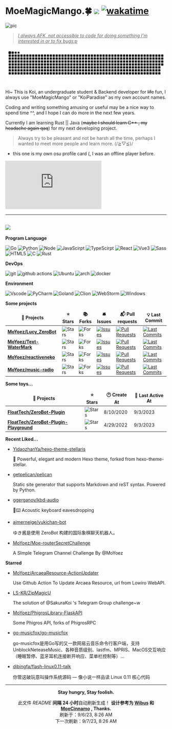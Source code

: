 # MoeMagicMango.🍀 ![](https://visitor-badge.laobi.icu/badge?page_id=MoYoez.readme) [![wakatime](https://wakatime.com/badge/user/057b0405-d0cc-4063-99fb-0072ae8088db.svg)](https://wakatime.com/@057b0405-d0cc-4063-99fb-0072ae8088db)

![pic](https://cdn.himoyo.cn/img_service/ec43126fgy1go7lc9ta0bj22bc1awkjr.jpg)

> <u>*I always AFK, not accessible to code for doing something I'm interested in or to fix bugs:p*</u>

![meowmeowmeow](https://raw.githubusercontent.com/MoYoez/MoYoez/master/assets/github-contribution-grid-snake.svg)

Hi~ This is Koi, an undergraduate student & Backend  developer for ~~life~~ fun, I always use "MoeMagicMango" or "KoiParadise" as my own account names.

Coding and writing something amusing or useful may be a nice way to spend time ^^, and I hope I can do more in the next few years.

Currently I am learning Rust || Java (~~maybe I should learn C++ , my headache again qaq~~) for my next developing project.

> Always try to be pleasant and not be harsh all the time, perhaps I wanted to meet more people and learn more. (/≧▽≦)/

- this one is my own osu profile card (, I was an offline player before.

![osu](https://osusig.lolico.moe/sig.php?colour=hex66ccff&uname=KoiParadise&mode=3&pp=1&countryrank&flagstroke&rankedscore)

---

<br />
<img src="https://github-readme-stats.vercel.app/api?username=moyoez&show_icons=true&icon_color=0078e7&title_color=0078e7"></a>

<br />

**Program Language**

<p>
  <img alt="Go" src="https://img.shields.io/badge/go-%2300ADD8.svg?style=for-the-badge&logo=go&logoColor=white">
  <img alt="Python" src="https://img.shields.io/badge/python-3670A0?style=for-the-badge&logo=python&logoColor=ffdd54">
  <img alt="Node" src="https://img.shields.io/badge/node.js-6DA55F?style=for-the-badge&logo=node.js&logoColor=white">
  <img alt="JavaScirpt" src="https://img.shields.io/badge/JavaScript-F7DF1E.svg?style=for-the-badge&logo=JavaScript&logoColor=black">
  <img alt="TypeScirpt" src="https://img.shields.io/badge/typescript-%23007ACC.svg?style=for-the-badge&logo=typescript&logoColor=white">
  <img alt="React" src="https://img.shields.io/badge/React-20232A?style=for-the-badge&logo=react&logoColor=61DAFB">
  <img alt="Vue3" src="https://img.shields.io/badge/Vue.js-35495E?style=for-the-badge&logo=vuedotjs&logoColor=4FC08D">
  <img alt="Sass" src="https://img.shields.io/badge/Sass-CC6699.svg?style=for-the-badge&logo=Sass&logoColor=white">
  <img alt="HTML5" src="https://img.shields.io/badge/HTML5-E34F26.svg?style=for-the-badge&logo=HTML5&logoColor=white">
  <img alt="C" src="https://img.shields.io/badge/c-%2300599C.svg?style=for-the-badge&logo=c&logoColor=white">
  <img alt="Rust" src="https://img.shields.io/badge/Rust-000000.svg?style=for-the-badge&logo=Rust&logoColor=white">
  
</p>


**DevOps**

<p>
  <img alt="git" src="https://img.shields.io/badge/git-%23F05033.svg?style=for-the-badge&logo=git&logoColor=white" />
  <img alt="github actions" src="https://img.shields.io/badge/github%20actions-%232671E5.svg?style=for-the-badge&logo=githubactions&logoColor=white" />
  <img alt="Ubuntu" src="https://img.shields.io/badge/Ubuntu-E95420?style=for-the-badge&logo=ubuntu&logoColor=white" />
  <img alt="arch" src="https://img.shields.io/badge/Arch_Linux-1793D1?style=for-the-badge&logo=arch-linux&logoColor=white">
  <img alt="docker" src="https://img.shields.io/badge/Docker-2496ED.svg?style=for-the-badge&logo=Docker&logoColor=white">
</p>

**Environment**

<p>
<img alt="Vscode" src="https://img.shields.io/badge/Visual%20Studio%20Code-0078d7.svg?style=for-the-badge&logo=visual-studio-code&logoColor=white">
<img alt="PyCharm" src="https://img.shields.io/badge/pycharm-143?style=for-the-badge&logo=pycharm&logoColor=black&color=black&labelColor=green">
<img alt="Goland" src="https://img.shields.io/badge/GoLand-0f0f0f?&style=for-the-badge&logo=goland&logoColor=white">
<img alt="Clion" src="https://img.shields.io/badge/CLion-000000?style=for-the-badge&logo=clion&logoColor=white">
<img alt="WebStorm" src="https://img.shields.io/badge/WebStorm-000000?style=for-the-badge&logo=WebStorm&logoColor=white">
<img alt="Windows" src="https://img.shields.io/badge/Windows-0078D6?style=for-the-badge&logo=windows&logoColor=white">
</p>

**Some projects**

<table><thead align=center><tr border: none;><td><b>🎁 Projects</b></td><td><b>⭐ Stars</b></td><td><b>📚 Forks</b></td><td><b>🛎 Issues</b></td><td><b>📬 Pull requests</b></td><td><b>💡 Last Commit</b></td></tr></thead><tbody><tr><td><a href=https://github.com/MoYoez/Lucy_ZeroBot><b>MoYoez/Lucy_ZeroBot</b></a></td><td><img alt=Stars src="https://img.shields.io/github/stars/MoYoez/Lucy_ZeroBot?style=flat-square&labelColor=343b41"></td><td><img alt=Forks src="https://img.shields.io/github/forks/MoYoez/Lucy_ZeroBot?style=flat-square&labelColor=343b41"></td><td><a href=https://github.com/MoYoez/Lucy_ZeroBot/issues target=_blank><img alt=Issues src="https://img.shields.io/github/issues/MoYoez/Lucy_ZeroBot?style=flat-square&labelColor=343b41"></a></td><td><a href=https://github.com/MoYoez/Lucy_ZeroBot/pulls target=_blank><img alt="Pull Requests"src="https://img.shields.io/github/issues-pr/MoYoez/Lucy_ZeroBot?style=flat-square&labelColor=343b41"></a></td><td><a href=https://github.com/MoYoez/Lucy_ZeroBot/commits target=_blank><img alt="Last Commits"src="https://img.shields.io/github/last-commit/MoYoez/Lucy_ZeroBot?style=flat-square&labelColor=343b41"></a></td></tr><tr><td><a href=https://github.com/MoYoez/Text-WaterMark><b>MoYoez/Text-WaterMark</b></a></td><td><img alt=Stars src="https://img.shields.io/github/stars/MoYoez/Text-WaterMark?style=flat-square&labelColor=343b41"></td><td><img alt=Forks src="https://img.shields.io/github/forks/MoYoez/Text-WaterMark?style=flat-square&labelColor=343b41"></td><td><a href=https://github.com/MoYoez/Text-WaterMark/issues target=_blank><img alt=Issues src="https://img.shields.io/github/issues/MoYoez/Text-WaterMark?style=flat-square&labelColor=343b41"></a></td><td><a href=https://github.com/MoYoez/Text-WaterMark/pulls target=_blank><img alt="Pull Requests"src="https://img.shields.io/github/issues-pr/MoYoez/Text-WaterMark?style=flat-square&labelColor=343b41"></a></td><td><a href=https://github.com/MoYoez/Text-WaterMark/commits target=_blank><img alt="Last Commits"src="https://img.shields.io/github/last-commit/MoYoez/Text-WaterMark?style=flat-square&labelColor=343b41"></a></td></tr><tr><td><a href=https://github.com/MoYoez/reactiveneko><b>MoYoez/reactiveneko</b></a></td><td><img alt=Stars src="https://img.shields.io/github/stars/MoYoez/reactiveneko?style=flat-square&labelColor=343b41"></td><td><img alt=Forks src="https://img.shields.io/github/forks/MoYoez/reactiveneko?style=flat-square&labelColor=343b41"></td><td><a href=https://github.com/MoYoez/reactiveneko/issues target=_blank><img alt=Issues src="https://img.shields.io/github/issues/MoYoez/reactiveneko?style=flat-square&labelColor=343b41"></a></td><td><a href=https://github.com/MoYoez/reactiveneko/pulls target=_blank><img alt="Pull Requests"src="https://img.shields.io/github/issues-pr/MoYoez/reactiveneko?style=flat-square&labelColor=343b41"></a></td><td><a href=https://github.com/MoYoez/reactiveneko/commits target=_blank><img alt="Last Commits"src="https://img.shields.io/github/last-commit/MoYoez/reactiveneko?style=flat-square&labelColor=343b41"></a></td></tr><tr><td><a href=https://github.com/MoYoez/music-radio><b>MoYoez/music-radio</b></a></td><td><img alt=Stars src="https://img.shields.io/github/stars/MoYoez/music-radio?style=flat-square&labelColor=343b41"></td><td><img alt=Forks src="https://img.shields.io/github/forks/MoYoez/music-radio?style=flat-square&labelColor=343b41"></td><td><a href=https://github.com/MoYoez/music-radio/issues target=_blank><img alt=Issues src="https://img.shields.io/github/issues/MoYoez/music-radio?style=flat-square&labelColor=343b41"></a></td><td><a href=https://github.com/MoYoez/music-radio/pulls target=_blank><img alt="Pull Requests"src="https://img.shields.io/github/issues-pr/MoYoez/music-radio?style=flat-square&labelColor=343b41"></a></td><td><a href=https://github.com/MoYoez/music-radio/commits target=_blank><img alt="Last Commits"src="https://img.shields.io/github/last-commit/MoYoez/music-radio?style=flat-square&labelColor=343b41"></a></td></tr></tbody></table>

**Some toys...**

<table><thead align=center><tr border: none;><td><b>🎁 Projects</b></td><td><b>⭐ Stars</b></td><td><b>🕐 Create At</b></td><td><b>📅 Last Active At</b></td></tr></thead><tbody><tr><td><a href=https://github.com/FloatTech/ZeroBot-Plugin target=_blank><b>FloatTech/ZeroBot-Plugin</b></a></td><td><img alt=Stars src="https://img.shields.io/github/stars/FloatTech/ZeroBot-Plugin?style=flat-square&labelColor=343b41"></td><td>8/10/2020</td><td>9/3/2023</td></tr><tr><td><a href=https://github.com/FloatTech/ZeroBot-Plugin-Playground target=_blank><b>FloatTech/ZeroBot-Plugin-Playground</b></a></td><td><img alt=Stars src="https://img.shields.io/github/stars/FloatTech/ZeroBot-Plugin-Playground?style=flat-square&labelColor=343b41"></td><td>4/29/2022</td><td>9/3/2023</td></tr></tbody></table>

<!--
**最近写了...**
recent_posts_inject
-->

**Recent Liked...**

<ul><li><a href=https://github.com/YidaozhanYa/hexo-theme-stellaris>YidaozhanYa/hexo-theme-stellaris</a><p>📑 Powerful, elegant and modern Hexo theme, forked from hexo-theme-stellar.</p></li><li><a href=https://github.com/getpelican/pelican>getpelican/pelican</a><p>Static site generator that supports Markdown and reST syntax. Powered by Python.</p></li><li><a href=https://github.com/ggerganov/kbd-audio>ggerganov/kbd-audio</a><p>🎤⌨️ Acoustic keyboard eavesdropping</p></li><li><a href=https://github.com/aimerneige/yukichan-bot>aimerneige/yukichan-bot</a><p>ゆき酱是使用 ZeroBot 构建的国际象棋聊天机器人。</p></li><li><a href=https://github.com/MoYoez/Moe-routerSecretChallenge>MoYoez/Moe-routerSecretChallenge</a><p>A SImple Telegram Channel Challenge By @MoYoez</p></li></ul>

**Starred**

<ul><li><a href=https://github.com/MoYoez/ArcaeaResource-ActionUpdater>MoYoez/ArcaeaResource-ActionUpdater</a><p>Use Github Action To Update Arcaea Resource, url from Lowiro WebAPI.</p></li><li><a href=https://github.com/LS-KR/ZipMagicU>LS-KR/ZipMagicU</a><p>The solution of @SakuraKoi 's Telegram Group challenge~w</p></li><li><a href=https://github.com/MoYoez/PhigrosLibrary-FlaskAPI>MoYoez/PhigrosLibrary-FlaskAPI</a><p>Some Phigros API, forks of PhigrosRPC</p></li><li><a href=https://github.com/go-musicfox/go-musicfox>go-musicfox/go-musicfox</a><p>go-musicfox是用Go写的又一款网易云音乐命令行客户端，支持UnblockNeteaseMusic、各种音质级别、lastfm、MPRIS、MacOS交互响应（睡眠暂停、蓝牙耳机连接断开响应、菜单栏控制等）...</p></li><li><a href=https://github.com/dibingfa/flash-linux0.11-talk>dibingfa/flash-linux0.11-talk</a><p>你管这破玩意叫操作系统源码 — 像小说一样品读 Linux 0.11 核心代码</p></li></ul>

------------

<p align=center><strong> Stay hungry, Stay foolish. </strong></p>
<p align=center>此文件 <i>README</i> <b>间隔 24 小时</b>自动刷新生成！ <b>设计参考为 <a href=https://github.com/wibus-wee>Wibus</a> 和 <a href=https://github.com/MoeCinnamo>MoeCinnamo</a> , Thanks.</b><br>刷新于：9/6/23, 8:26 AM<br>下一次刷新：9/7/23, 8:26 AM</p>
